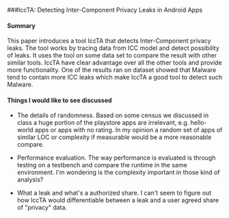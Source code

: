 ###IccTA: Detecting Inter-Component Privacy Leaks in Android Apps

#### Summary

This paper introduces a tool IccTA that detects Inter-Component privacy leaks. The tool works by tracing data from ICC model and detect possibility of leaks. It uses the tool on some data set to compare the result with other similar tools. IccTA have clear advantage over all the other tools and provide more functionality. One of the results ran on dataset showed that Malware tend to contain more ICC leaks which make IccTA a good tool to detect such Malware.

#### Things I would like to see discussed

- The details of randomness. Based on some census we discussed in class a huge portion of the playstore apps are irrelevant, e.g. hello-world apps or apps with no rating. In my opinion a random set of apps of similar LOC or complexity if measurable would be a more reasonable compare.

- Performance evaluation. The way performance is evaluated is through testing on a testbench and compare the runtime in the same environment. I'm wondering is the complexity important in those kind of analysis?

- What a leak and what's a authorized share. I can't seem to figure out how IccTA would differentiable between a leak and a user agreed share of "privacy" data. 
